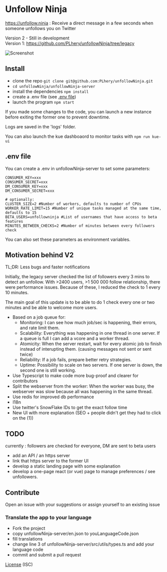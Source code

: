 # Unfollow Ninja
https://unfollow.ninja
: Receive a direct message in a few seconds when someone unfollows you on Twitter

Version 2 - Still in development  
Version 1: https://github.com/PLhery/unfollowNinja/tree/legacy

![Screenshot](http://i.imgur.com/rRsa7iy.jpg)

## Install

- clone the repo `git clone git@github.com:PLhery/unfollowNinja.git`
- `cd unfollowNinja/unfollowNinja-server`
- install the dependencies `npm install`
- create a .env file (see [.env file](#.env-file))
- launch the program `npm start`

If you made some changes to the code, you can launch a new instance before exiting the former one to prevent downtime.

Logs are saved in the 'logs' folder.

You can also launch the kue dashboaord to monitor tasks with `npm run kue-ui`

## .env file
You can create a .env in unfollowNinja-server to set some parameters:
```
CONSUMER_KEY=xxx
CONSUMER_SECRET=xxx
DM_CONSUMER_KEY=xxx
DM_CONSUMER_SECRET=xxx

# optionally:
CLUSTER_SIZE=2 #Number of workers, defaults to number of CPUs
WORKER_RATE_LIMIT=15 #Number of unique tasks managed at the same time, defaults to 15
BETA_USERS=unfollowninja #List of usernames that have access to beta features
MINUTES_BETWEEN_CHECKS=2 #Number of minutes between every followers check
```

You can also set these parameters as environment variables.

## Motivation behind V2

TL;DR: Less bugs and faster notifications

Initially, the legacy server checked the list of followers every 3 mins to detect an unfollow. With >2400 users, >1 500 000 follow relationship, there were performance issues. Because of these, I reduced the check to 1 every 10 minutes.

The main goal of this update is to be able to do 1 check every one or two minutes and be able to welcome more users.

- Based on a job queue for:
    - Monitoring: I can see how much job/sec is happening, their errors, and rate limit them.
    - Scalability: Everything was happening in one thread in one server. If a queue is full I can add a vcore and a worker thread.
    - Atomicity: When the server restart, wait for every atomic job to finish instead of interupting them. (causing messages not sent or sent twice)
    - Reliability: If a job fails, prepare better retry strategies.
    - Uptime: Possibility to scale on two servers. If one server is down, the second one is still working.
- Use Typescript to make code more bug-proof and clearer for contributors
- Split the webserver from the worker: When the worker was busy, the webserver was slow because all was happening in the same thread.
- Use redis for improved db performance
- I18n
- Use twitter's SnowFlake IDs to get the exact follow time
- New UI with more explanation (SEO + people didn't get they had to click on the (1))

## TODO

currently : followers are checked for everyone, DM are sent to beta users

  - add an API / an https server
  - link that https server to the former UI
  - develop a static landing page with some explanation
  - develop a one-page react (or vue) page to manage preferences / see unfollowers.
  
## Contribute

Open an issue with your suggestions or assign yourself to an existing issue

### Translate the app to your language

- Fork the project
- copy unfollowNinja-server/en.json to youLanguageCode.json
- fill translations
- change line 3 of unfollowNinja-server/src/utils/types.ts and add your language code
- commit and submit a pull request

[License](./LICENSE.md) (ISC)